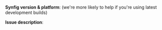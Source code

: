 **Synfig version & platform**:
(we're more likely to help if you're using latest development builds)

**Issue description**:

